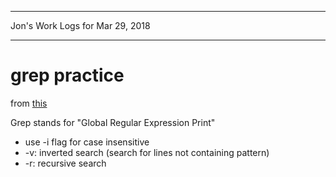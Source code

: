 *****************************************************************

Jon's Work Logs for Mar 29, 2018

*****************************************************************

# grep practice

from [this](http://opensourceforu.com/2012/06/beginners-guide-gnu-grep-basics-regular-expressions/)

Grep stands for "Global Regular Expression Print"

* use -i flag for case insensitive
* -v: inverted search (search for lines not containing pattern)
* -r: recursive search